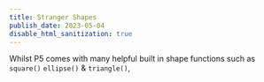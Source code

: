 ```yaml
---
title: Stranger Shapes 
publish_date: 2023-05-04
disable_html_sanitization: true
---
```



Whilst P5 comes with many helpful built in shape functions such as `square()` `ellipse()` & `triangle()`, 